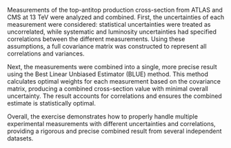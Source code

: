 Μeasurements of the top-antitop production cross-section from ATLAS and CMS at 13 TeV were analyzed and combined. First, the uncertainties of each measurement were considered: statistical uncertainties were treated as uncorrelated, 
while systematic and luminosity uncertainties had specified correlations between the different measurements. Using these assumptions, a full covariance matrix was constructed to represent all correlations and variances.

Next, the measurements were combined into a single, more precise result using the Best Linear Unbiased Estimator (BLUE) method.
This method calculates optimal weights for each measurement based on the covariance matrix, producing a combined cross-section value with minimal overall uncertainty. 
The result accounts for correlations and ensures the combined estimate is statistically optimal.

Overall, the exercise demonstrates how to properly handle multiple experimental measurements with different uncertainties and correlations, providing a rigorous and precise combined result from several independent datasets.
